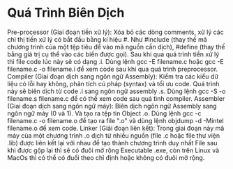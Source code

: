 # Quá Trình Biên Dịch
Pre-processor (Giai đoạn tiền xử lý): Xóa bỏ các dòng comments, xử lý các chỉ thị tiền xử lý có bắt đầu bằng kí hiệu #. Như #include (thay thế mã chương trình của một tệp tiêu để vào mã nguồn cần dịch), #define (thay thế bằng giá trị cụ thể vào các biến được gọi).
Sau khi qua quá trình tiền xử lý thì file code lúc này sẽ có dạng .i.
Dùng lệnh gcc -E filename.c hoặc gcc -E filename.c -o filename.i để xem code sau khi qua quá trình preprocessor.
Compiler (Giai đoạn dịch sang ngôn ngữ Assembly): Kiểm tra các kiểu dữ liệu có lỗi hay không, phân tích cú pháp (syntax) và tối ưu code.
Quá trình này sẽ biên dịch từ code .i sang ngôn ngữ assembly .s.
Dùng lệnh gcc -S -o filename.s filename.c để có thể xem code sau quá tình compiler.
Assembler (Giai đoạn dịch sang ngôn ngữ máy): Biên dịch ngôn ngữ Assembly sang ngôn ngữ máy (0 và 1). Và tạo ra tệp tin Object .o.
Dùng lệnh gcc -c filename.c -o filename.o để tạo ra file ".o" và dùng lệnh objdump -d -Mintel filename.o để xem code.
Linker (Giải đoạn liên kết): Trong giai đoạn này mã máy của một chương trình .o dịch từ nhiều nguồn (file .c hoặc file thư viện .lib) được liên kết lại với nhau để tạo thành chương trình duy nhất
File sau khi được gộp lại thì sẽ có đuôi mở rộng Executable .exe, còn trên Linux và MacOs thì có thể có đuối theo chỉ định hoặc không có đuôi mở rộng.



